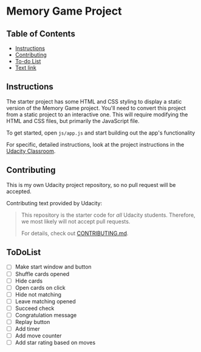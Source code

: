 # Memory Game Project

## Table of Contents

* [Instructions](#instructions)
* [Contributing](#contributing)
* [To-do List](#ToDoList)
* [Text link](#goto)

## Instructions

The starter project has some HTML and CSS styling to display a static version of the Memory Game project. You'll need to convert this project from a static project to an interactive one. This will require modifying the HTML and CSS files, but primarily the JavaScript file.

To get started, open `js/app.js` and start building out the app's functionality

For specific, detailed instructions, look at the project instructions in the [Udacity Classroom](https://classroom.udacity.com/me).

## Contributing

This is my own Udacity project repository, so no pull request will be accepted. 

Contributing text provided by Udacity:

> This repository is the starter code for _all_ Udacity students. Therefore, we most likely will not accept pull requests.
>
> For details, check out [CONTRIBUTING.md](CONTRIBUTING.md).

## ToDoList

- [ ] Make start window and button
- [ ] Shuffle cards opened
- [ ] Hide cards
- [ ] Open cards on click
- [ ] Hide not matching
- [ ] Leave matching opened 
- [ ] Succeed check
- [ ] Congratulation message
- [ ] Replay button
- [ ] Add timer
- [ ] Add move counter
- [ ] Add star rating based on moves